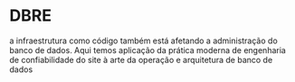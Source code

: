 # DBRE
a infraestrutura como código também está afetando a administração do banco de dados. Aqui temos aplicação da prática moderna de engenharia de confiabilidade do site à arte da operação e arquitetura de banco de dados
